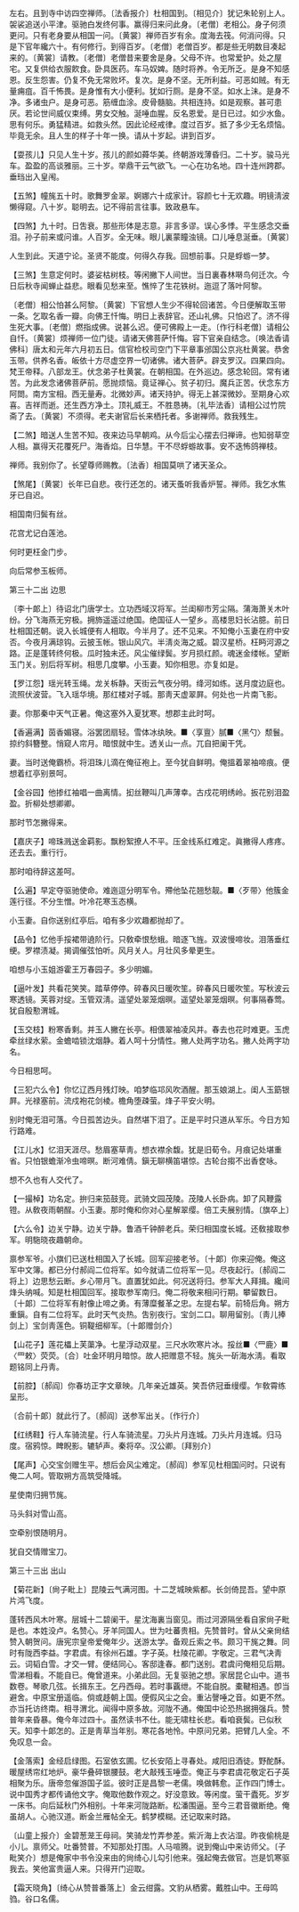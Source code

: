 <!-- { "loadSidebar": true } -->
左右。且到寺中访四空禅师。〔法香报介〕杜相国到。〔相见介〕犹记朱轮别上人。袈裟追送小平津。驱驰白发终何事。赢得归来问此身。〔老僧〕老相公。身子何须更问。只有老身要从相国一问。〔黄裳〕禅师百岁有余。度海去筏。何消问得。只是下官年纔六十。有何修行。到得百岁。〔老僧〕老僧百岁。都是些无明数目凑起来的。〔黄裳〕请教。〔老僧〕老僧昔来要舍是身。父母不许。也常爱护。处之屋宅。又复供给衣服飮食。卧具医药。车马奴婢。随时将养。令无所乏。是身不知感恩。反生怨害。仍复不免无常败坏。复次。是身不坚。无所利益。可恶如贼。有无量痈疽。百千怖畏。是身惟有大小便利。犹如行厕。是身不坚。如水上沬。是身不净。多诸虫户。是身可恶。筋缠血涂。皮骨髓脑。共相连持。如是观察。甚可患厌。若论世间威仪束缚。男女交触。涎唾血腥。反名恩爱。是日已过。如少水鱼。思有何乐。勇猛精进。如救头然。因此论经戒律。度过百岁。抵了多少无名烦恼。毕竟无余。且人生的样子十年一换。请从十岁起。讲到百岁。 

【耍孩儿】只见人生十岁。孩儿的颜如蕣华美。终朝游戏薄昏归。二十岁。骏马光车。盈盈的高谈雅丽。三十岁。举鼎干云气欲飞。一心在功名地。四十连州跨郡。垂珰出入皇闱。

【五煞】幢旄五十时。歌舞罗金翠。婀娜六十成家计。容颜七十无欢趣。明镜淸波懒得窥。八十岁。聪明去。记不得前言往事。致政悬车。

【四煞】九十时。日吿衰。那些形体是志意。非言多谬。误心多悸。平生感念交垂泪。孙子前来或问谁。人百岁。全无味。眼儿裏蒙瞳浊镜。口儿唾息涎垂。〔黄裳〕 

人生到此。天道宁论。圣贤不能度。何得久存我。回想前事。只是蜉蝣一梦。 

【三煞】生意定何时。婆娑枯树枝。等闲撇下人间世。当日裏春林啭鸟何迁次。今日后秋寺闻蝉止益悲。眼看见愁来至。憔悴了生花铁树。迤逗了落叶阿黎。

〔老僧〕相公怕甚么阿黎。〔黄裳〕下官想人生少不得轮回诸苦。今日便解取玉带一条。乞取名香一瓣。向佛王忏悔。明日上表辞官。还山礼佛。只怕迟了。济不得生死大事。〔老僧〕燃指成佛。说甚么迟。便可佛殿上一走。〔作行科老僧〕请相公自忏。〔黄裳〕烦禅师一位门徒。请诸天佛菩萨忏悔。容下官亲自结念。〔唤法香请佛科〕唐太和元年六月初五日。信官检校司空门下平章事邠国公京兆杜黄裳。恭舍玉带。供养名香。皈依十方尽虚空界一切诸佛。诸大菩萨。辟支罗汉。四果四向。梵王帝释。八部龙王。伏念弟子杜黄裳。在朝相国。在外巡边。感念轮回。常有诸苦。为此发念诸佛菩萨前。愿抛烦恼。竟证禅心。贫子初归。魔兵正苦。伏念东方阿閦。南方宝相。西无量寿。北微妙声。诸天持护。得无上甚深微妙。至期身心欢喜。吉祥而逝。还生西方净土。顶礼威王。不胜恳祷。〔礼毕法香〕请相公过竹院斋了去。〔黄裳〕不须得。老夫谢官后长来栖托者。多谢禅师。救我残生。 

【二煞】暗送人生苦不知。夜来边马早朝鸡。从今后尘心摆去归禅谛。也知弱草空人相。赢得天花覆死尸。海香焰。日华慧。干不尽蜉蝣故事。安不迭怖鸽禅枝。

禅师。我别你了。长望尊师赐教。〔法香〕相国莫哄了诸天圣众。 

【煞尾】〔黄裳〕长年已自悲。夜行还怎的。诸天蚤听我香炉誓。禅师。我乞水焦牙已自迟。

相国南归鬓有丝。

花宫尤记白莲池。

何时更枉金门步。

向后常参玉板师。 

第三十二出
边思

〔李十郞上〕待诏北门唐学士。立功西域汉将军。兰闺柳市芳尘隔。蒲海萧关木叶纷。分飞海燕无穷极。拥斾遥遥过绝国。绝国征人一望乡。高楼思妇长沾臆。前日杜相国还朝。说入长城便有人相取。今半月了。还不见来。不知俺小玉妻在府中安否。今夜月满琼钩。云披玉帐。银山风穴。半淸炎海之威。碧汉星桥。枉眄河源之路。正是蓬转终何极。瓜时独未还。风尘催绿鬓。岁月损红颜。魂迷金缕帐。望断玉门关。别后将军树。相思几度攀。小玉妻。知你相思。亦复如是。 

【罗江怨】瑶光转玉绳。龙关柝静。天街云气夜分明。绛河如练。送月度边庭也。流照伏波营。飞入瑶华境。那红楼对子城。那靑天虚翠屛。何处也一片南飞影。

妻。你那秦中天气正暑。俺这塞外入夏犹寒。想郡主此时呵。 

【香遍满】茵香媚寝。浴罢团扇轻。雪体冰纨映。■〈享亶〉腻■〈黑勺〉颓鬟。掠约斜簪整。悄窥人帘月。暗恨就中生。透关山一点。兀自把阑干凭。

妻。当时送俺霸桥。将泪珠儿滴在俺征袍上。至今犹自鲜明。俺搵着翠袖啼痕。便想着红亭别景呵。 

【金谷园】他掺红袖唱一曲离情。抝丝鞭叫几声薄幸。古戍花明绣岭。扳花别泪盈盈。折柳处想卿卿。

那时节怎撇得来。 

【嘉庆子】啼珠溅送金羁影。飘粉絮撩人不平。压金线系红难定。眞撇得人疼疼。还去去。重行行。

那时咱待辞这差呵。 

【么遍】早定夺驱驰使命。难迤逗分明军令。殢他坠花翘愁靓。■〈歹带〉他簇金莲行径。不分生憎。叶冷花寒玉态横。

小玉妻。自你送别红亭后。咱有多少欢趣都抛却了。 

【品令】忆他手挼裙带遶阶行。只敎牵恨愁蛾。暗逐飞旌。双波慢啼妆。泪落垂红绠。罗襟渍凝。揭调催弦怕听。风月关人。月壮风多晕更生。

咱想与小玉姐游霍王万春园子。多少明媚。 

【逼叶发】共看花笑笑。踏草停停。碎春风日暖吹笙。碎春风日暖吹笙。写秋波云寒透镜。芙蓉对绽。玉管双淸。遥望处翠笼烟暝。遥望处翠笼烟暝。何事隔春莺。犹自殷懃渭城。

【玉交枝】粉寒香剩。并玉人撇在长亭。相偎翠袖凌风并。春去也花时难更。玉虎牵丝绿水萦。金蟾啮锁沈烟静。着人呵十分情性。撇人处两字功名。撇人处两字功名。

今日相思呵。 

【三犯六么令】你忆辽西月残灯映。咱梦临邛风吹酒醒。那玉娘湖上。闺人玉筯银屛。光禄塞前。流戍袍花剑棱。檐角堕疎萤。烽子平安火明。

别时俺无泪可落。今日孤苦边头。自然堪下泪了。正是平时只道从军乐。今日方知行路难。 

【江儿水】忆泪天涯尽。愁眉塞草靑。想衣襟余馥。犹是旧荀令。月痕记处堪重省。只怕银蟾渐冷虫啼暝。断河难倩。鎭无聊横笛堪惊。古轮台搊不出香奁咏。

想不久也有人交代了。 

【一撮棹】功名定。拚归来笳鼓竞。武骑文园茂陵。茂陵人长卧病。卸了风鞭露镫。从敎夜雨朝酲。小玉妻。那时俺和你对心星解翠缨。倍工夫展别情。〔旗卒上〕 

【六么令】边关宁静。边关宁静。鲁酒千钟醉老兵。荣归相国度长城。还敎接取参军。明駞晓夜趣朝命。

禀参军爷。小旗们已送杜相国入了长城。回军迎接老爷。〔十郞〕你来迎俺。俺这军中文簿。都已分付郝阎二位将军。如今就请二位将军一见。尽夜起行。〔郝阎二将上〕边思愁云断。乡心带月飞。直置犹如此。何况送将归。参军大人拜揖。纔间烽头纳喊。知是杜相国回军。接取参军南归。俺二将敬来相问行期。攀留数日。〔十郞〕二位将军有射像止啼之勇。有薄糜餐革之忠。左提右挈。前犄后角。朔方重鎭。自有二位将军。此时天气炎热。吿别夜行。宝剑二口。聊用留别。〔靑儿捧剑上〕宝剑靑莲色。铜鞮细柳军。〔十郞赠剑介〕 

【山花子】莲花櫑上芙蕖净。七星浮动双星。三尺水吹寒片冰。挼丝■〈罒鹿〉■〈罒敕〉荧荧。〔合〕吐金环明月暗惊。故人把赠意不轻。旄头一斫海水淸。看取题铭同上丹靑。

【前腔】〔郝阎〕你春坊正字文章映。几年亲近雄英。笑吾侪冠垂缦缨。乍敎霄练呈形。

〔合前十郞〕就此行了。〔郝阎〕送参军出关。〔作行介〕 

【红绣鞋】行人车骑流星。行人车骑流星。刀头片月连城。刀头片月连城。归马度。宿鸦惊。睥睨影。辘轳声。秦将卒。汉公卿。〔拜别介〕 

【尾声】心交宝剑赠生平。想后会风尘难定。〔郝阎〕参军见杜相国问时。只说有俺二人呵。管取朔方高筑受降城。

星使南归拥节旄。

马头斜对雪山高。

空牵别恨随明月。

犹自交情赠宝刀。 

第三十三出
出山

【菊花新】〔尙子毗上〕昆陵云气满河图。十二芝城映紫都。长剑倚昆吾。望中原片鸿飞度。

蓬转西风木叶寒。层城十二碧阑干。星沈海裏当窗见。雨过河源隔坐看自家尙子毗是也。本姓没卢。名赞心。牙羊同国人。世为吐蕃贵相。先赞普时。曾从父亲尙结赞入朝贺问。唐宪宗皇帝爱俺年少。送游太学。备观丘索之书。颇习干旄之舞。同时有陇西李益。字君虞。有徐州石雄。字子英。杜陵花卿。字敬定。三君气决靑云。词韬白雪。才交一臂。便结同心。客邸逢春。都门送别。君虞问俺相见后期。雪涕相看。不能自已。俺曾道来。小弟此回。无复驱驰之想。家居昆仑山中。道书数卷。琴歌几弦。长揖东王。乞丹西母。若时事覊绁。不能自脱。橐鞬相遇。卽当避舍。中原宝册遥临。倘或趍朝上国。便假风尘之会。重沾謦唾之音。如更不然。亦当托访终南。相寻渭北。闻得中原多故。河陇不通。俺国中论恐热据拥强兵。赞普年来昏暴。俺今年过四十。虽然读书不仕。能无啸柱长悲。看咱衰鬓。已似秋天。知李十郞怎的。正是靑草当年别。寒花各地怜。中原问兄弟。把臂几人全。不免叹息一会。 

【金落索】金经启绿图。石室依玄圃。忆长安陌上寻春处。咸阳旧酒徒。野酡酥。暖屋绣帘红地炉。豪华叠碎银腰鼓。老大敲残玉唾壶。俺正与李君虞花敬定石子英相聚为乐。唐帝忽催游国子监。彼时正是昌黎一老儒。唤做韩愈。正作四门博士。说中国秀才都传诵他文字。俺取他数作观之。好没意致。等闲度。萤干蠹死。岁岁一床书。向后延秋门外相别。十年来河陇路断。松潘围逼。至今三君音徽断绝。俺虽胡人。心驰汉道。断金兰雁帖全无。鹤梦模糊。还记取来时路。

〔山童上报介〕金碧葱茏王母祠。笑骑龙竹弄参差。紫沂海上衣沾湿。昨夜偷桃是小儿。禀师父。吐番赞普。不知那处打围。人马喧腾。说到俺山中来访师父。〔子毗笑介〕想是俺家中书令没来由的尙绮心儿勾引他来。强起俺去做官。岂是饥寒驱我去。笑他富贵逼人来。只得开门迎取。 

【霜天晓角】〔绮心从赞普番落上〕金云绀露。文豹从栖雾。戴胜山中。王母鸣驺。谷口名儒。

